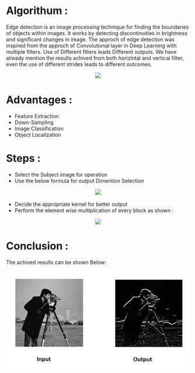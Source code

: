 Algorithum : 
==================================
Edge detection is an image processing technique for finding the boundaries of objects within images. It works by detecting discontinuities in brightness and significant changes in image. The approch of edge detection was inspired from the approch of Convolutional layer in Deep Learning with multiple filters. Use of Different filters leads Different outputs. We have already mention the results achived from both horizintal and vertical filter, even the use of different strides leads to different outcomes.

<p align = 'center'>
<img src = "https://miro.medium.com/max/700/1*TAo3aselJNVwrLLr654Myg.gif", width = 500>  
</p>

Advantages : 
==================================
- Feature Extraction
- Down-Sampling
- Image Classification
- Object Localization

Steps : 
==================================
- Select the Subject image for operation
- Use the below formula for output Dimention Selection 

<p align = 'center'>
<img src = "https://miro.medium.com/max/258/1*HoOLVDujrz1TKJJ6ijR6Bw.gif", width = 400>  
</p>

- Decide the appropriate kernel for better output
- Perform the element wise multiplication of every block as shown : 

<p align = 'center'>
<img src = "https://miro.medium.com/max/2560/1*ciDgQEjViWLnCbmX-EeSrA.gif", width = 640>  
</p>

Conclusion : 
===================================
The achived results can be shown Below:
<p align = 'center'>
<img src = "https://raw.githubusercontent.com/rawat126/Algorithums/master/Edge%20Detection%20(Convolution)/edge_Detection_test.jpg", width = 600>  
</p>

